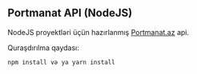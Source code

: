## Portmanat API (NodeJS)
NodeJS proyektləri üçün hazırlanmış [Portmanat.az](https://portmanat.az/) api.

Quraşdırılma qaydası:
```
npm install və ya yarn install
```


